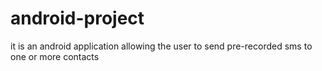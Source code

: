 # android-project

it is an android application allowing the user to send pre-recorded sms to one or more contacts  
